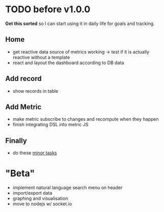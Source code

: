 TODO before v1.0.0
==================

**Get this sorted** so I can start using it in daily life for goals and tracking.

## Home
 - get reactive data source of metrics working -> test if it is actually reactive without a template
 - react and layout the dashboard according to DB data

## Add record
 - show records in table

## Add Metric
 - make metric subscribe to changes and recompute when they happen
 - finish integrating DSL into metric JS

## Finally
 - do these [minor tasks](https://github.com/liamzebedee/metric/milestones/v1.0.0%20%22ALPHA%22) 

"Beta"
======

 - implement natural language search menu on header
 - import/export data
 - graphing and visualisation
 - move to nodejs w/ socket.io
